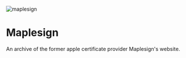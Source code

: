 ![maplesign](https://github.com/user-attachments/assets/44a80b49-065b-4fa0-80b0-13c2db37622e)
# Maplesign
An archive of the former apple certificate provider Maplesign's website.

